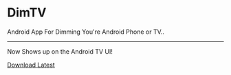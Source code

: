 # DimTV

Android App For Dimming You're Android Phone or TV..

----
Now Shows up on the Android TV UI!

[Download Latest](https://github.com/MarshMeadow/DimTV/releases/download/1.0/1.0.apk)
